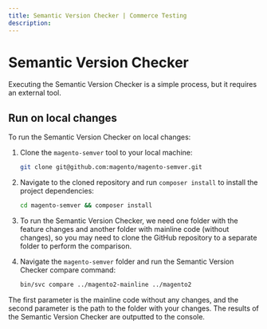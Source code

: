 ```yaml
---
title: Semantic Version Checker | Commerce Testing
description: 
---
```


# Semantic Version Checker

Executing the Semantic Version Checker is a simple process, but it requires an external tool.

## Run on local changes

To run the Semantic Version Checker on local changes:

1. Clone the `magento-semver` tool to your local machine:

   ```bash
   git clone git@github.com:magento/magento-semver.git
   ```

1. Navigate to the cloned repository and run `composer install` to install the project dependencies:

   ```bash
   cd magento-semver && composer install
   ```

1. To run the Semantic Version Checker, we need one folder with the feature changes and another folder with mainline code (without changes), so you may need to clone the GitHub repository to a separate folder to perform the comparison.

1. Navigate the `magento-semver` folder and run the Semantic Version Checker compare command:

   ```bash
   bin/svc compare ../magento2-mainline ../magento2
   ```

The first parameter is the mainline code without any changes, and the second parameter is the path to the folder with your changes.
The results of the Semantic Version Checker are outputted to the console.
